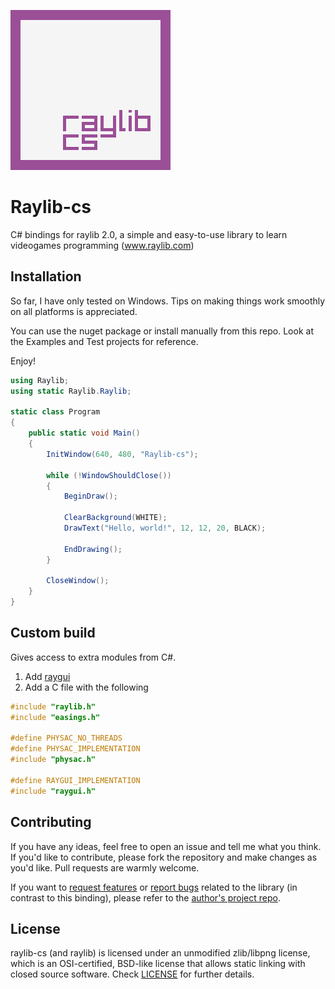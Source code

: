 ![Raylib-cs Logo](https://github.com/ChrisDill/Raylib-cs/blob/master/Logo/raylib-cs_256x256.png "Raylib-cs Logo")

# Raylib-cs

C# bindings for raylib 2.0, a simple and easy-to-use library to learn videogames programming (www.raylib.com)

## Installation
So far, I have only tested on Windows. Tips on making things work smoothly on all platforms is appreciated.

You can use the nuget package or install manually from this repo. 
Look at the Examples and Test projects for reference.

Enjoy!

```csharp
using Raylib;
using static Raylib.Raylib;

static class Program
{
	public static void Main() 
	{
		InitWindow(640, 480, "Raylib-cs");

		while (!WindowShouldClose())
		{
			BeginDraw();

			ClearBackground(WHITE);
			DrawText("Hello, world!", 12, 12, 20, BLACK);

			EndDrawing();
		}
	
		CloseWindow();
	}
}
```

## Custom build
Gives access to extra modules from C#.

1. Add [raygui](https://github.com/raysan5/raygui)
2. Add a C file with the following
```c
#include "raylib.h"
#include "easings.h"

#define PHYSAC_NO_THREADS
#define PHYSAC_IMPLEMENTATION 
#include "physac.h"

#define RAYGUI_IMPLEMENTATION
#include "raygui.h"
```

## Contributing
If you have any ideas, feel free to open an issue and tell me what you think.
If you'd like to contribute, please fork the repository and make changes as
you'd like. Pull requests are warmly welcome.

If you want to [request features](https://github.com/raysan5/raylib/pulls) or [report bugs](https://github.com/raysan5/raylib/issues) related to the library (in contrast to this binding), please refer to the [author's project repo](https://github.com/raysan5/raylib).

## License
raylib-cs (and raylib) is licensed under an unmodified zlib/libpng license, which is an OSI-certified, BSD-like license that allows static linking with closed source software. Check [LICENSE](LICENSE) for further details.
